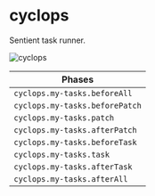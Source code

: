 # cyclops

Sentient task runner.

![cyclops](https://media.giphy.com/media/OKRBncbhKEHkY/giphy.gif)

| Phases                         |
| ------------------------------ |
| `cyclops.my-tasks.beforeAll`   |
| `cyclops.my-tasks.beforePatch` |
| `cyclops.my-tasks.patch`       |
| `cyclops.my-tasks.afterPatch`  |
| `cyclops.my-tasks.beforeTask`  |
| `cyclops.my-tasks.task`        |
| `cyclops.my-tasks.afterTask`   |
| `cyclops.my-tasks.afterAll`    |
